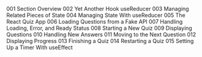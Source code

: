 001 Section Overview
002 Yet Another Hook useReducer
003 Managing Related Pieces of State
004 Managing State With useReducer
005 The React Quiz App
006 Loading Questions from a Fake API
007 Handling Loading, Error, and Ready Status
008 Starting a New Quiz
009 Displaying Questions
010 Handling New Answers
011 Moving to the Next Question
012 Displaying Progress
013 Finishing a Quiz
014 Restarting a Quiz
015 Setting Up a Timer With useEffect
